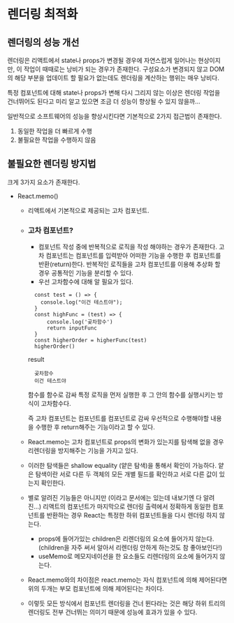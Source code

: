 # 렌더링 최적화

## 렌더링의 성능 개선

렌더링은 리액트에서 state나 props가 변경될 경우에 자연스럽게 일어나는 현상이지만, 이 작업이 때때로는 낭비가 되는 경우가 존재한다.
구성요소가 변경되지 않고 DOM의 해당 부분을 업데이트 할 필요가 없는데도 렌더링을 계산하는 행위는 매우 낭비다.

특정 컴포넌트에 대해 state나 props가 변해 다시 그리지 않는 이상은 렌더링 작업을 건너뛰어도 된다고 미리 알고 있으면 조금 더 성능이 향상될 수 있지 않을까...

일반적으로 소프트웨어의 성능을 향상시킨다면 기본적으로 2가지 접근법이 존재한다.

1. 동일한 작업을 더 빠르게 수행
2. 불필요한 작업을 수행하지 않음

## 불필요한 렌더링 방지법

크게 3가지 요소가 존재한다.

- React.memo()

  - 리액트에서 기본적으로 제공되는 고차 컴포넌트.
  - ### 고차 컴포넌트?

    - 컴포넌트 작성 중에 반복적으로 로직을 작성 해야하는 경우가 존재한다. 고차 컴포넌트는 컴포넌트를 입력받아 어떠한 기능을 수행한 후 컴포넌트를 반환(return)한다. 반복적인 로직들을 고차 컴포넌트를 이용해 추상화 할 경우 공통적인 기능을 분리할 수 있다.
    - 우선 고차함수에 대해 알 필요가 있다.

    ```
      const test = () => {
        console.log("이건 테스트야");
      }
      const highFunc = (test) => {
          console.log('곶차함수')
          return inputFunc
      }
      const higherOrder = higherFunc(test)
      higherOrder()
    ```

    result

    ```
      곶차함수
      이건 테스트야
    ```

    함수를 함수로 감싸 특정 로직을 먼저 실행한 후 그 안의 함수를 실행시키는 방식이 고차함수다.

    즉 고차 컴포넌트는 컴포넌트를 컴포넌트로 감싸 우선적으로 수행해야할 내용을 수행한 후 return해주는 기능이라고 할 수 있다.

  - React.memo는 고차 컴포넌트로 props의 변화가 있는지를 탐색해 없을 경우 리렌더링을 방지해주는 기능을 가지고 있다.

  - 이러한 탐색들은 shallow equality (얕은 탐색)을 통해서 확인이 가능하다. 얕은 탐색이란 서로 다른 두 객체의 모든 개별 필드를 확인하고 서로 다른 값이 있는지 확인한다.

  - 별로 알려진 기능들은 아니지만 (이라고 문서에는 있는데 내보기엔 다 알려진...) 리액트의 컴포넌트가 마지막으로 렌더링 출력에서 정확하게 동일한 컴포넌트를 반환하는 경우 React는 특정한 하위 컴포넌트들을 다시 렌더링 하지 않는다.

    - props에 들어가있는 children은 리렌더링의 요소에 들어가지 않는다. (children을 자주 써서 알아서 리렌더링 안하게 하는것도 참 좋아보인다!)
    - useMemo로 메모지네이션을 한 요소들도 리렌더링의 요소에 들어가지 않는다.

  - React.memo와의 차이점은 react.memo는 자식 컴포넌트에 의해 제어된다면 위의 두개는 부모 컴포넌트에 의해 제어된다는 차이다.

  - 이렇듯 모든 방식에서 컴포넌트 렌더링을 건너 뛴다라는 것은 해당 하위 트리의 렌더링도 전부 건너뛰는 의미기 때문에 성능에 효과가 있을 수 있다.
